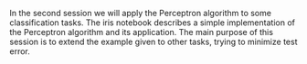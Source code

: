 In the second session we will apply the Perceptron algorithm to some classification tasks. The iris notebook describes a simple implementation of the Perceptron algorithm and its application. The main purpose of this session is to extend the example given to other tasks, trying to minimize test error.